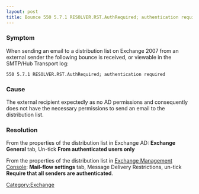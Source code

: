 ```yaml
---
layout: post 
title: Bounce 550 5.7.1 RESOLVER.RST.AuthRequired; authentication required (Exchange 2007)
---
```


### Symptom

When sending an email to a distribution list on Exchange 2007 from an
external sender the following bounce is received, or viewable in the
SMTP/Hub Transport log:

    550 5.7.1 RESOLVER.RST.AuthRequired; authentication required

### Cause

The external recipient expectedly as no AD permissions and consequently
does not have the necessary permissions to send an email to the
distribution list.

### Resolution

From the properties of the distribution list in Exchange AD: **Exchange
General** tab, Un-tick **From authenticated users only**

From the properties of the distribution list in [Exchange Management
Console](http://technet.microsoft.com/en-us/library/bb123762.aspx):
**Mail-flow settings** tab, Message Delivery Restrictions, un-tick
**Require that all senders are authenticated**.

[Category:Exchange](Category:Exchange "wikilink")
